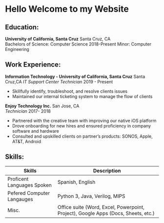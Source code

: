 
# Hello Welcome to my Website 


## Education:

**University of California,  Santa Cruz**			  		                   Santa Cruz, CA		
Bachelors of Science: Computer Science					                        2018-Present
Minor: Computer Engineering

## Work Experience:

**Information Technology - University of California, Santa Cruz**           Santa Cruz,CA
*IT Support Center Technician*     				                                     2019 - Present    
 - Skillfully identify, troubleshoot, and resolve clients issues
 - Maintained our internal ticketing system to manage the flow of clients    

**Enjoy Technology Inc.**                                 San Jose, CA	                                 
*Technician*								                              2017- 2018
 - Partnered with the creative team with improving our native iOS platform
 - Drove onboarding for new hires and ensured proficiency in company software and hardware
 - Consulted and upskilled clients on partner’s products: SONOS, Apple, AT&T, Android


## Skills:
|Skills | Description |
| --- | --- |
| Proficent Languages Spoken | Spanish, English |
| Pefered Computer Langauges | Python 3, Java, Verilog, MIPS  |
| Misc. | Office suite (Word, Excel, Powerpoint, Project), Google Apps (Docs, Sheets, etc.) |
